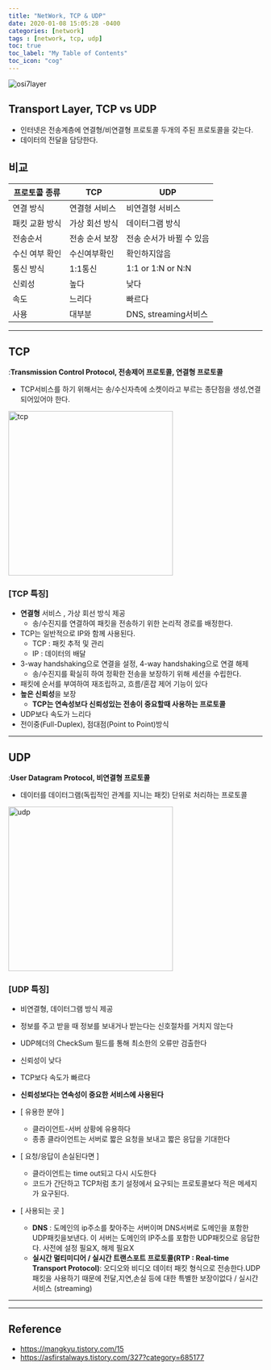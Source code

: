 ```yaml
---
title: "NetWork, TCP & UDP"
date: 2020-01-08 15:05:28 -0400
categories: [network]
tags : [network, tcp, udp]
toc: true
toc_label: "My Table of Contents"
toc_icon: "cog"
---
```


![osi7layer](https://user-images.githubusercontent.com/55946791/71970381-f4401d80-324b-11ea-88ae-b25b0bdfc895.jpg)


## Transport Layer, TCP vs UDP
- 인터넷은 전송계층에 연결형/비연결형 프로토콜 두개의 주된 프로토콜을 갖는다.
- 데이터의 전달을 담당한다.

## 비교
|프로토콜 종류| TCP | UDP|
|--|--|--|
|연결 방식 | 연결형 서비스 | 비연결형 서비스|
|패킷 교환 방식| 가상 회선 방식 | 데이터그램 방식|
|전송순서| 전송 순서 보장| 전송 순서가 바뀔 수 있음|
|수신 여부 확인 | 수신여부확인 | 확인하지않음|
|통신 방식 | 1:1통신 | 1:1 or 1:N or N:N|
|신뢰성 | 높다 | 낮다|
|속도 | 느리다 | 빠르다|
|사용 | 대부분| DNS, streaming서비스


---
## TCP
:<b>Transmission Control Protocol, 전송제어 프로토콜, 연결형 프로토콜</b>
- TCP서비스를 하기 위해서는 송/수신자측에 소켓이라고 부르는 종단점을 생성,연결되어있어야 한다.

<img width="326" alt="tcp" src="https://user-images.githubusercontent.com/55946791/71972262-a9280980-324f-11ea-9c6f-e1be67a44063.png">

### [TCP 특징]
- <b>연결형</b> 서비스 , 가상 회선 방식 제공
  - 송/수진지를 연결하여 패킷을 전송하기 위한 논리적 경로를 배정한다.
- TCP는 일반적으로 IP와 함께 사용된다.
  - TCP : 패킷 추적 및 관리
  - IP : 데이터의 배달
- 3-way handshaking으로 연결을 설정, 4-way handshaking으로 연결 해제
  - 송/수진지를 확실히 하여 정확한 전송을 보장하기 위해 세션을 수립한다.
- 패킷에 순서를 부여하여 재조립하고, 흐름/혼잡 제어 기능이 있다
- <b>높은 신뢰성</b>을 보장
  - <b>TCP는 연속성보다 신뢰성있는 전송이 중요할때 사용하는 프로토콜</b>
- UDP보다 속도가 느리다
- 전이중(Full-Duplex), 점대점(Point to Point)방식


---

## UDP
:<b>User Datagram Protocol, 비연결형 프로토콜</b>
- 데이터를 데이터그램(독립적인 관계를 지니는 패킷) 단위로 처리하는 프로토콜

<img width="326" alt="udp" src="https://user-images.githubusercontent.com/55946791/71972269-a9c0a000-324f-11ea-9280-4666aa3b2ec9.png">


### [UDP 특징]
- 비연결형, 데이터그램 방식 제공
- 정보를 주고 받을 때 정보를 보내거나 받는다는 신호절차를 거치지 않는다
- UDP헤더의 CheckSum 필드를 통해 최소한의 오류만 검출한다
- 신뢰성이 낮다
- TCP보다 속도가 빠르다
- <b>신뢰성보다는 연속성이 중요한 서비스에 사용된다</b>

- [ 유용한 분야 ]
  - 클라이언트-서버 상황에 유용하다
  - 종종 클라이언트는 서버로 짧은 요청을 보내고 짧은 응답을 기대한다
- [ 요청/응답이 손실된다면 ]
  - 클라이언트는 time out되고 다시 시도한다
  - 코드가 간단하고 TCP처럼 초기 설정에서 요구되는 프로토콜보다 적은 메세지가 요구된다.
- [ 사용되는 곳 ]
  - <b>DNS</b> : 도메인의 ip주소를 찾아주는 서버이며 DNS서버로 도메인을 포함한 UDP패킷을보낸다. 이 서버는 도메인의 IP주소를 포함한 UDP패킷으로 응답한다. 사전에 설정 필요X, 해제 필요X
  - <b>실시간 멀티미디어 / 실시간 트랜스포트 프로토콜(RTP : Real-time Transport Protocol)</b>: 오디오와 비디오 데이터 패킷 형식으로 전송한다.UDP패킷을 사용하기 때문에 전달,지연,손실 등에 대한 특별한 보장이없다 / 실시간 서비스 (streaming)

---



---
## Reference
- <https://mangkyu.tistory.com/15>
- <https://asfirstalways.tistory.com/327?category=685177>
